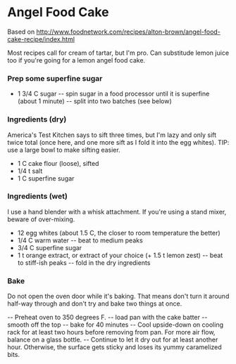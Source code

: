 # Angel Food Cake

Based on http://www.foodnetwork.com/recipes/alton-brown/angel-food-cake-recipe/index.html

Most recipes call for cream of tartar, but I'm pro. Can substitude lemon juice
too if you're going for a lemon angel food cake.

### Prep some superfine sugar
+ 1 3/4 C sugar
-- spin sugar in a food processor until it is superfine (about 1 minute)
-- split into two batches (see below)

### Ingredients (dry)

America's Test Kitchen says to sift three times, but I'm lazy and only sift
twice total (once here, and one more sift as I fold it into the egg whites).
TIP: use a large bowl to make sifting easier.

+ 1 C cake flour (loose), sifted
+ 1/4 t salt
+ 1 C superfine sugar

### Ingredients (wet)

I use a hand blender with a whisk attachment. If you're using a stand mixer,
beware of over-mixing.

+ 12 egg whites (about 1.5 C, the closer to room temperature the better)
+ 1/4 C warm water
-- beat to medium peaks
+ 3/4 C superfine sugar
+ 1 t orange extract, or extract of your choice (+ 1.5 t lemon zest)
-- beat to stiff-ish peaks
-- fold in the dry ingredients

### Bake
Do not open the oven door while it's baking. That means don't turn it around
half-way through and don't try and bake two things at once.

  -- Preheat oven to 350 degrees F.
  -- load pan with the cake batter
  -- smooth off the top
  -- bake for 40 minutes
  -- Cool upside-down on cooling rack for at least two hours before removing
     from pan. For more air flow, balance on a glass bottle.
  -- Continue to let it dry out for at least another hour. Otherwise, the
     surface gets sticky and loses its yummy caramelized bits.
